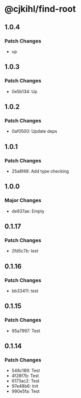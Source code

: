 # @cjkihl/find-root

## 1.0.4

### Patch Changes

- up

## 1.0.3

### Patch Changes

- 0e5b134: Up

## 1.0.2

### Patch Changes

- 0af0500: Update deps

## 1.0.1

### Patch Changes

- 25a8f48: Add type checking

## 1.0.0

### Major Changes

- de937ae: Empty

## 0.1.17

### Patch Changes

- 2fd5c7b: test

## 0.1.16

### Patch Changes

- bb33411: test

## 0.1.15

### Patch Changes

- 95a7997: Test

## 0.1.14

### Patch Changes

- 548c189: Test
- 4f28f7b: Test
- 6173ac2: Test
- 97e48b6: Init
- 990e5fa: Test
